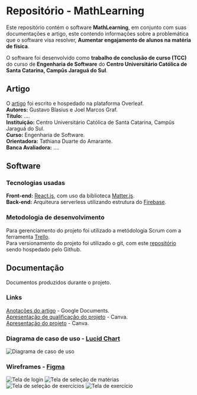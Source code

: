 # Repositório - MathLearning
Este repositório contém o software **MathLearning**, em conjunto com suas documentações e artigo, este contendo informações sobre a problemática que o software visa resolver, **Aumentar engajamento de alunos na matéria de física**. <br>

O software foi desenvolvido como **trabalho de conclusão de curso (TCC)** do curso de **Engenharia de Software** do **Centro Universitário Católica de Santa Catarina, Campûs Jaraguá do Sul**.

## Artigo
O [artigo](https://www.overleaf.com/read/khhvsthbhzpg) foi escrito e hospedado na plataforma Overleaf. <br> 
**Autores:** Gustavo Blasius e Joel Marcos Graf. <br>
**Título:** .... <br>
**Instituição:** Centro Universitário Católica de Santa Catarina, Campûs Jaraguá do Sul. <br>
**Curso:** Engenharia de Software. <br>
**Orientadora:** Tathiana Duarte do Amarante. <br>
**Banca Avaliadora:** .... <br>

## Software
### Tecnologias usadas
**Front-end:** [React.js](https://react.dev/), com uso da biblioteca [Matter.js](https://brm.io/matter-js/). <br>
**Back-end:** Arquiteura serverless utilizando estrutura do [Firebase](https://firebase.google.com). <br>

### Metodologia de desenvolvimento
Para gerenciamento do projeto foi utilizado a metódologia Scrum com a ferramenta [Trello](https://trello.com/). <br>
Para versionamento do projeto foi utilizado o git, com este [repositório](https://github.com/zBlasius/math_learnin) sendo hospedado pelo Github. <br>

## Documentação
Documentos produzidos durante o projeto.
### Links
[Anotações do artigo](https://docs.google.com/document/d/1sumGe37jRPCV64vbBFA1mbVIQoFD4BSlK9QBvWubvqU) - Google Documents. <br>
[Apresentação de qualificação do projeto](https://www.canva.com/design/DAFuErf5dkI/jajhVm-mfcQabwzhhWYfwQ/edit?utm_content=DAFuErf5dkI&utm_campaign=designshare&utm_medium=link2&utm_source=sharebutton) - Canva. <br>
[Apresentação do projeto](https://www.canva.com/design/DAFuErf5dkI/jajhVm-mfcQabwzhhWYfwQ/edit?utm_content=DAFuErf5dkI&utm_campaign=designshare&utm_medium=link2&utm_source=sharebutton) - Canva. <br>
### Diagrama de caso de uso - [Lucid Chart](https://www.lucidchart.com)
![Diagrama de caso de uso](https://github.com/zBlasius/math_learning/assets/55204995/74ea6fa3-6457-4c41-b824-175003fbb5f0)
### Wireframes - [Figma](https://www.figma.com)
![Tela de login](https://github.com/zBlasius/math_learning/assets/55204995/eb959ab1-384a-4713-81b1-ad598034cf51)
![Tela de seleção de matérias](https://github.com/zBlasius/math_learning/assets/55204995/674fd433-f577-49f6-a663-367c3f6351f4)
![Tela de seleção de exercícios](https://github.com/zBlasius/math_learning/assets/55204995/7adf63d4-e290-4bd3-8cce-dde0d6eddaaa)
![Tela de exercício](https://github.com/zBlasius/math_learning/assets/55204995/78476385-5d77-4952-9e83-e12374ccd20d)
